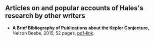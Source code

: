 ## Articles on and popular accounts of Hales's research by other writers

+ **A Brief Bibliography of Publications about the Kepler Conjecture,** Nelson Beebe, 2015, 52 pages, [pdf-link](http://www.netlib.org/tex/bib/kepler.pdf).

